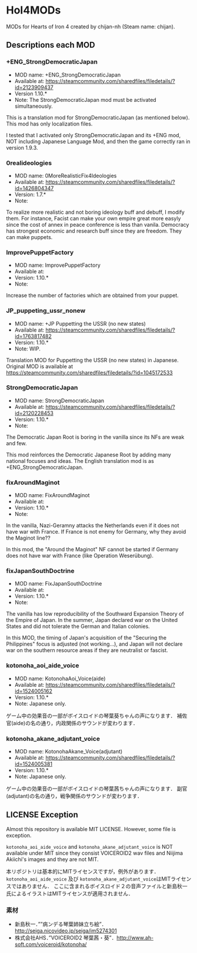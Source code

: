 # HoI4MODs
MODs for Hearts of Iron 4 created by chijan-nh (Steam name: chijan).

## Descriptions each MOD

### +ENG_StrongDemocraticJapan

* MOD name: +ENG_StrongDemocraticJapan
* Available at: https://steamcommunity.com/sharedfiles/filedetails/?id=2123909437
* Version 1.10.*
* Note: The StrongDemocraticJapan mod must be activated simultaneously.

This is a translation mod for StrongDemocraticJapan (as mentioned below).
This mod has only localization files.

I tested that I activated only StrongDemocraticJapan and its +ENG mod, NOT including Japanese Language Mod, and then the game correctly ran in version 1.9.3.

### 0realideologies

* MOD name: 0MoreRealisticFix4Ideologies
* Available at: https://steamcommunity.com/sharedfiles/filedetails/?id=1426804347
* Version: 1.7.*
* Note:

To realize more realistic and not boring ideology buff and debuff, I modify them.
For instance,
Facist can make your own empire great more easyly since the cost of annex in peace conference is less than vanila.
Democracy has strongest economic and research buff since they are freedom. They can make puppets.

### ImprovePuppetFactory

* MOD name: ImprovePuppetFactory
* Available at:
* Version: 1.10.*
* Note:

Increase the number of factories which are obtained from your puppet.

### JP_puppeting_ussr_nonew

* MOD name: +JP Puppetting the USSR (no new states)
* Available at: https://steamcommunity.com/sharedfiles/filedetails/?id=1763817482
* Version: 1.10.*
* Note: WIP.

Translation MOD for Puppetting the USSR (no new states) in Japanese.
Original MOD is available at https://steamcommunity.com/sharedfiles/filedetails/?id=1045172533 

### StrongDemocraticJapan

* MOD name: StrongDemocraticJapan
* Available at: https://steamcommunity.com/sharedfiles/filedetails/?id=2120228453
* Version: 1.10.*
* Note: 

The Democratic Japan Root is boring in the vanilla since its NFs are weak and few.

This mod reinforces the Democratic Japanese Root by adding many national focuses and ideas.
The English translation mod is as +ENG_StrongDemocraticJapan.

### fixAroundMaginot

* MOD name: FixAroundMaginot
* Available at:
* Version: 1.10.*
* Note:

In the vanilla, Nazi-Geramny attacks the Netherlands even if it does not have war with France. If France is not enemy for Germany, why they avoid the Maginot line??

In this mod, the "Around the Maginot" NF cannot be started if Germany does not have war with France (like Operation Weserübung).

### fixJapanSouthDoctrine

* MOD name: FixJapanSouthDoctrine
* Available at:
* Version: 1.10.*
* Note:

The vanilla has low reproducibility of the Southward Expansion Theory of the Empire of Japan.
In the summer, Japan declared war on the United States and did not tolerate the German and Italian colonies.

In this MOD, the timing of Japan's acquisition of the "Securing the Philippines" focus is adjusted (not working...),
and Japan will not declare war on the southern resource areas if they are neutralist or fascist.


### kotonoha_aoi_aide_voice

* MOD name: KotonohaAoi_Voice(aide)
* Available at: https://steamcommunity.com/sharedfiles/filedetails/?id=1524005162
* Version: 1.10.*
* Note: Japanese only.

ゲーム中の効果音の一部がボイスロイドの琴葉葵ちゃんの声になります．
補佐官(aide)の名の通り，内政関係のサウンドが変わります．

### kotonoha_akane_adjutant_voice

* MOD name: KotonohaAkane_Voice(adjutant)
* Available at: https://steamcommunity.com/sharedfiles/filedetails/?id=1524005381
* Version: 1.10.*
* Note: Japanese only.

ゲーム中の効果音の一部がボイスロイドの琴葉茜ちゃんの声になります．
副官(adjutant)の名の通り，戦争関係のサウンドが変わります．


## LICENSE Exception

Almost this repository is available MIT LICENSE.
However, some file is exception.

`kotonoha_aoi_aide_voice` and `kotonoha_akane_adjutant_voice` is NOT available under MIT
since they consist VOICEROID2 wav files and Niijima Akiichi's images and they are not MIT.


本リポジトリは基本的にMITライセンスですが，例外があります．
`kotonoha_aoi_aide_voice` 及び `kotonoha_akane_adjutant_voice`はMITライセンスではありません．
ここに含まれるボイスロイド２の音声ファイルと新島秋一氏によるイラストはMITライセンスが適用されません．

### 素材

* 新島秋一．””病ンデる琴葉姉妹立ち絵”．http://seiga.nicovideo.jp/seiga/im5274301
* 株式会社AHS．”VOICEROID2 琴葉茜・葵”．http://www.ah-soft.com/voiceroid/kotonoha/
